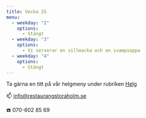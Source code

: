 ```yaml
---
title: Vecka 25
menu:
  - weekday: "2"
    options:
      - Stängt
  - weekday: "3"
    options:
      - Vi serverar en sillmacka och en svampsoppa
  - weekday: "4"
    options:
      - Stängt
---
```

[](http://www.bjorlandagard.se)[](http://www.bjorlandagard.se)Ta gärna en titt på vår helgmeny under rubriken [Helg](https://www.restaurangstoraholm.se/helg/?i=2)

📫 info@restaurangstoraholm.se

☎️ 070-602 85 69